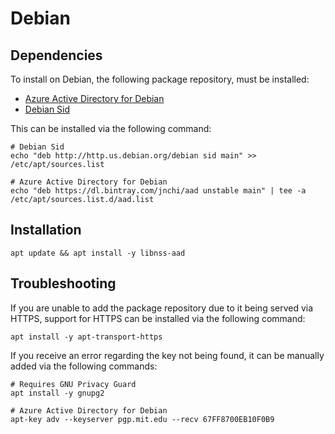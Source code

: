 # Debian

## Dependencies

To install on Debian, the following package repository,
must be installed:

- [Azure Active Directory for Debian][bintray]
- [Debian Sid][sid]

This can be installed via the following command:

```terminal
# Debian Sid
echo "deb http://http.us.debian.org/debian sid main" >> /etc/apt/sources.list

# Azure Active Directory for Debian
echo "deb https://dl.bintray.com/jnchi/aad unstable main" | tee -a /etc/apt/sources.list.d/aad.list
```

## Installation

```terminal
apt update && apt install -y libnss-aad
```

## Troubleshooting

If you are unable to add the package repository due to it being served via HTTPS,
support for HTTPS can be installed via the following command:

```terminal
apt install -y apt-transport-https
```

If you receive an error regarding the key not being found,
it can be manually added via the following commands:

```terminal
# Requires GNU Privacy Guard
apt install -y gnupg2

# Azure Active Directory for Debian
apt-key adv --keyserver pgp.mit.edu --recv 67FF8700EB10F0B9
```

[bintray]: https://bintray.com/jnchi/aad
[sid]: https://www.debian.org/releases/sid
